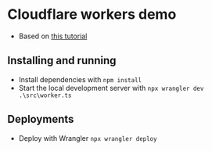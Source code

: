# Cloudflare workers demo

* Based on [this tutorial](https://developers.cloudflare.com/workers/tutorials/build-a-qr-code-generator/)

## Installing and running

* Install dependencies with `npm install`
* Start the local development server with `npx wrangler dev .\src\worker.ts`

## Deployments

* Deploy with Wrangler `npx wrangler deploy`
